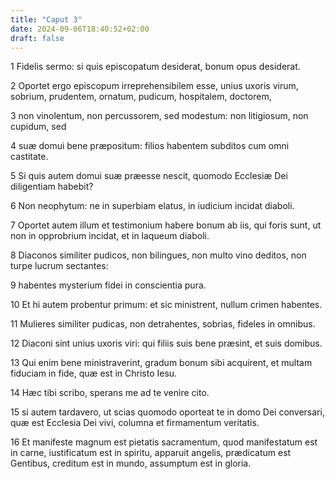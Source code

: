 ```yaml
---
title: "Caput 3"
date: 2024-09-06T18:40:52+02:00
draft: false
---
```




1 Fidelis sermo: si quis episcopatum desiderat, bonum opus desiderat.

2 Oportet ergo episcopum irreprehensibilem esse, unius uxoris virum, sobrium, prudentem, ornatum, pudicum, hospitalem, doctorem,

3 non vinolentum, non percussorem, sed modestum: non litigiosum, non cupidum, sed

4 suæ domui bene præpositum: filios habentem subditos cum omni castitate.

5 Si quis autem domui suæ præesse nescit, quomodo Ecclesiæ Dei diligentiam habebit?

6 Non neophytum: ne in superbiam elatus, in iudicium incidat diaboli.

7 Oportet autem illum et testimonium habere bonum ab iis, qui foris sunt, ut non in opprobrium incidat, et in laqueum diaboli.

8 Diaconos similiter pudicos, non bilingues, non multo vino deditos, non turpe lucrum sectantes:

9 habentes mysterium fidei in conscientia pura.

10 Et hi autem probentur primum: et sic ministrent, nullum crimen habentes.

11 Mulieres similiter pudicas, non detrahentes, sobrias, fideles in omnibus.

12 Diaconi sint unius uxoris viri: qui filiis suis bene præsint, et suis domibus.

13 Qui enim bene ministraverint, gradum bonum sibi acquirent, et multam fiduciam in fide, quæ est in Christo Iesu.

14 Hæc tibi scribo, sperans me ad te venire cito.

15 si autem tardavero, ut scias quomodo oporteat te in domo Dei conversari, quæ est Ecclesia Dei vivi, columna et firmamentum veritatis.

16 Et manifeste magnum est pietatis sacramentum, quod manifestatum est in carne, iustificatum est in spiritu, apparuit angelis, prædicatum est Gentibus, creditum est in mundo, assumptum est in gloria.

